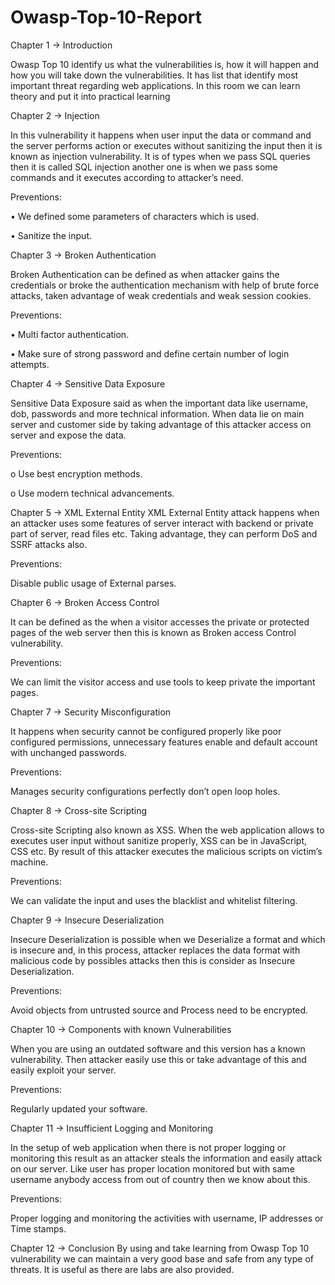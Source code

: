 # Owasp-Top-10-Report
Chapter 1 -> Introduction 

Owasp Top 10 identify us what the vulnerabilities is, how it will happen and how you will take down the vulnerabilities. It has list that identify most important threat regarding web applications. In this room we can learn theory and put it into practical learning

Chapter 2 -> Injection

In this vulnerability it happens when user input the data or command and the server performs action or executes without sanitizing the input then it is known as injection vulnerability.
It is of types when we pass SQL queries then it is called SQL injection another one is when we pass some commands and it executes according to attacker’s need.

Preventions:

•	We defined some parameters of characters which is used.

•	Sanitize the input.


Chapter 3 -> Broken Authentication

Broken Authentication can be defined as when attacker gains the credentials or broke the authentication mechanism with help of brute force attacks, taken advantage of weak credentials and weak session cookies.

Preventions:

•	Multi factor authentication.

•	Make sure of strong password and define certain number of login attempts.


Chapter 4 -> Sensitive Data Exposure

Sensitive Data Exposure said as when the important data like username, dob, passwords and more technical information. When data lie on main server and customer side by taking advantage of this attacker access on server and expose the data.

Preventions:

o	Use best encryption methods.

o	Use modern technical advancements.

Chapter 5 -> XML External Entity
XML External Entity attack happens when an attacker uses some features of server interact with backend or private part of server, read files etc. Taking advantage, they can perform DoS and SSRF attacks also.

Preventions:

Disable public usage of External parses.

Chapter 6 -> Broken Access Control

It can be defined as the when a visitor accesses the private or protected pages of the web server then this is known as Broken access Control vulnerability.

Preventions:

We can limit the visitor access and use tools to keep private the important pages.

Chapter 7 -> Security Misconfiguration

It happens when security cannot be configured properly like poor configured permissions, unnecessary features enable and default account with unchanged passwords. 

Preventions:

Manages security configurations perfectly don’t open loop holes.

Chapter 8 -> Cross-site Scripting

Cross-site Scripting also known as XSS. When the web application allows to executes user input without sanitize properly, XSS can be in JavaScript, CSS etc. By result of this attacker executes the malicious scripts on victim’s machine.

Preventions:

We can validate the input and uses the blacklist and whitelist filtering.

Chapter 9 -> Insecure Deserialization

Insecure Deserialization is possible when we Deserialize a format and which is insecure and, in this process, attacker replaces the data format with malicious code by possibles attacks then this is consider as Insecure Deserialization.

Preventions:

Avoid objects from untrusted source and Process need to be encrypted.

Chapter 10 -> Components with known Vulnerabilities         
                                                
When you are using an outdated software and this version has a known vulnerability. Then attacker easily use this or take advantage of this and easily exploit your server.

Preventions:

Regularly updated your software.


Chapter 11 -> Insufficient Logging and Monitoring
                                                   
In the setup of web application when there is not proper logging or monitoring this result as an attacker steals the information and easily attack on our server. Like user has proper location monitored but with same username anybody access from out of country then we know about this.

Preventions:

Proper logging and monitoring the activities with username, IP addresses or Time stamps.


Chapter 12 -> Conclusion
By using and take learning from Owasp Top 10 vulnerability we can maintain a very good base and safe from any type of threats. It is useful as there are labs are also provided.




